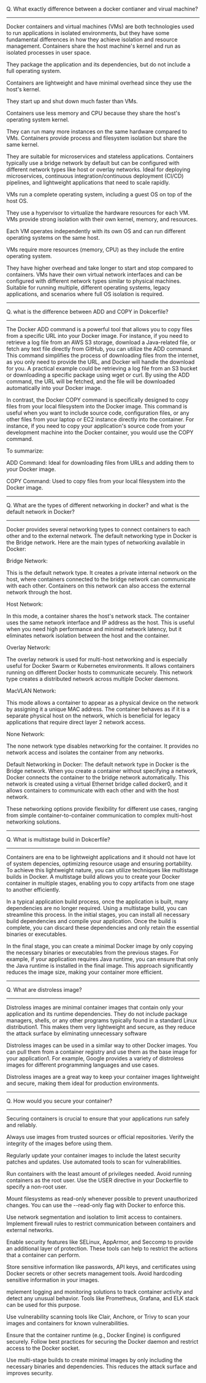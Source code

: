 Q. What exactly difference between a docker contianer and virual machine?
****************
Docker containers and virtual machines (VMs) are both technologies used to run applications in isolated environments, but they have some fundamental differences in how they achieve isolation and resource management.
Containers share the host machine's kernel and run as isolated processes in user space.

They package the application and its dependencies, but do not include a full operating system.

Containers are lightweight and have minimal overhead since they use the host's kernel.

They start up and shut down much faster than VMs.

Containers use less memory and CPU because they share the host's operating system kernel.

They can run many more instances on the same hardware compared to VMs.
Containers provide process and filesystem isolation but share the same kernel.

They are suitable for microservices and stateless applications.
Containers typically use a bridge network by default but can be configured with different network types like host or overlay networks.
Ideal for deploying microservices, continuous integration/continuous deployment (CI/CD) pipelines, and lightweight applications that need to scale rapidly.

VMs run a complete operating system, including a guest OS on top of the host OS.

They use a hypervisor to virtualize the hardware resources for each VM.
VMs provide strong isolation with their own kernel, memory, and resources.

Each VM operates independently with its own OS and can run different operating systems on the same host.

VMs require more resources (memory, CPU) as they include the entire operating system.

They have higher overhead and take longer to start and stop compared to containers.
VMs have their own virtual network interfaces and can be configured with different network types similar to physical machines.
Suitable for running multiple, different operating systems, legacy applications, and scenarios where full OS isolation is required.

***********************************************************
Q. what is the difference between ADD and COPY in Dokcerfile?
********************************************
The Docker ADD command is a powerful tool that allows you to copy files from a specific URL into your Docker image. For instance, if you need to retrieve a log file from an AWS S3 storage, download a Java-related file, or fetch any text file directly from GitHub, you can utilize the ADD command. This command simplifies the process of downloading files from the internet, as you only need to provide the URL, and Docker will handle the download for you. A practical example could be retrieving a log file from an S3 bucket or downloading a specific package using wget or curl. By using the ADD command, the URL will be fetched, and the file will be downloaded automatically into your Docker image.

In contrast, the Docker COPY command is specifically designed to copy files from your local filesystem into the Docker image. This command is useful when you want to include source code, configuration files, or any other files from your laptop or EC2 instance directly into the container. For instance, if you need to copy your application's source code from your development machine into the Docker container, you would use the COPY command.

To summarize:

ADD Command: Ideal for downloading files from URLs and adding them to your Docker image.

COPY Command: Used to copy files from your local filesystem into the Docker image.
**************************************************************************************************
Q. What are the types of different networking in docker? and what is the default network in Docker? 
**************************************************************************************************
Docker provides several networking types to connect containers to each other and to the external network. The default networking type in Docker is the Bridge network. Here are the main types of networking available in Docker:

Bridge Network:

This is the default network type. It creates a private internal network on the host, where containers connected to the bridge network can communicate with each other. Containers on this network can also access the external network through the host.

Host Network:

In this mode, a container shares the host's network stack. The container uses the same network interface and IP address as the host. This is useful when you need high performance and minimal network latency, but it eliminates network isolation between the host and the container.

Overlay Network:

The overlay network is used for multi-host networking and is especially useful for Docker Swarm or Kubernetes environments. It allows containers running on different Docker hosts to communicate securely. This network type creates a distributed network across multiple Docker daemons.

MacVLAN Network:

This mode allows a container to appear as a physical device on the network by assigning it a unique MAC address. The container behaves as if it is a separate physical host on the network, which is beneficial for legacy applications that require direct layer 2 network access.

None Network:

The none network type disables networking for the container. It provides no network access and isolates the container from any networks.

Default Networking in Docker:
The default network type in Docker is the Bridge network. When you create a container without specifying a network, Docker connects the container to the bridge network automatically. This network is created using a virtual Ethernet bridge called docker0, and it allows containers to communicate with each other and with the host network.

These networking options provide flexibility for different use cases, ranging from simple container-to-container communication to complex multi-host networking solutions.

******************************************
Q. What is multistage build in Dokcerfile?
******************************************

Containers are ena to be lightweight applications and it should not have lot of system depencies, optimizing resource usage and ensuring portability. To achieve this lightweight nature, you can utilize techniques like multistage builds in Docker. A multistage build allows you to create your Docker container in multiple stages, enabling you to copy artifacts from one stage to another efficiently.

In a typical application build process, once the application is built, many dependencies are no longer required. Using a multistage build, you can streamline this process. In the initial stages, you can install all necessary build dependencies and compile your application. Once the build is complete, you can discard these dependencies and only retain the essential binaries or executables.

In the final stage, you can create a minimal Docker image by only copying the necessary binaries or executables from the previous stages. For example, if your application requires Java runtime, you can ensure that only the Java runtime is installed in the final image. This approach significantly reduces the image size, making your container more efficient.
******************************
Q. What are distroless image?
******************************
Distroless images are minimal container images that contain only your application and its runtime dependencies. They do not include package managers, shells, or any other programs typically found in a standard Linux distribution1. This makes them very lightweight and secure, as they reduce the attack surface by eliminating unnecessary software

Distroless images can be used in a similar way to other Docker images. You can pull them from a container registry and use them as the base image for your application1. For example, Google provides a variety of distroless images for different programming languages and use cases.

Distroless images are a great way to keep your container images lightweight and secure, making them ideal for production environments.
*********************************
Q. How would you secure your container?
***********************
Securing containers is crucial to ensure that your applications run safely and reliably.

Always use images from trusted sources or official repositories. Verify the integrity of the images before using them.

Regularly update your container images to include the latest security patches and updates. Use automated tools to scan for vulnerabilities.

Run containers with the least amount of privileges needed. Avoid running containers as the root user. Use the USER directive in your Dockerfile to specify a non-root user.

Mount filesystems as read-only whenever possible to prevent unauthorized changes. You can use the --read-only flag with Docker to enforce this.

Use network segmentation and isolation to limit access to containers. Implement firewall rules to restrict communication between containers and external networks.

Enable security features like SELinux, AppArmor, and Seccomp to provide an additional layer of protection. These tools can help to restrict the actions that a container can perform.

Store sensitive information like passwords, API keys, and certificates using Docker secrets or other secrets management tools. Avoid hardcoding sensitive information in your images.

mplement logging and monitoring solutions to track container activity and detect any unusual behavior. Tools like Prometheus, Grafana, and ELK stack can be used for this purpose.

Use vulnerability scanning tools like Clair, Anchore, or Trivy to scan your images and containers for known vulnerabilities.

Ensure that the container runtime (e.g., Docker Engine) is configured securely. Follow best practices for securing the Docker daemon and restrict access to the Docker socket.

Use multi-stage builds to create minimal images by only including the necessary binaries and dependencies. This reduces the attack surface and improves security.
